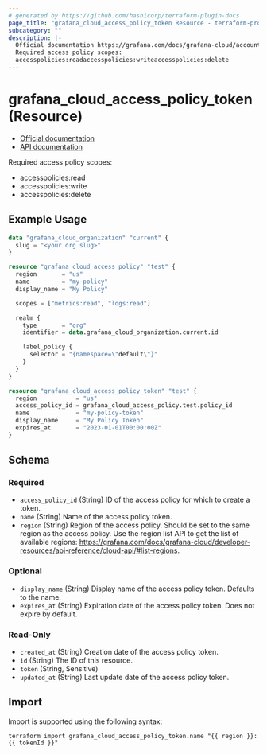 ```yaml
---
# generated by https://github.com/hashicorp/terraform-plugin-docs
page_title: "grafana_cloud_access_policy_token Resource - terraform-provider-grafana"
subcategory: ""
description: |-
  Official documentation https://grafana.com/docs/grafana-cloud/account-management/authentication-and-permissions/access-policies/API documentation https://grafana.com/docs/grafana-cloud/developer-resources/api-reference/cloud-api/#create-a-token
  Required access policy scopes:
  accesspolicies:readaccesspolicies:writeaccesspolicies:delete
---
```


# grafana_cloud_access_policy_token (Resource)

* [Official documentation](https://grafana.com/docs/grafana-cloud/account-management/authentication-and-permissions/access-policies/)
* [API documentation](https://grafana.com/docs/grafana-cloud/developer-resources/api-reference/cloud-api/#create-a-token)

Required access policy scopes:

* accesspolicies:read
* accesspolicies:write
* accesspolicies:delete

## Example Usage

```terraform
data "grafana_cloud_organization" "current" {
  slug = "<your org slug>"
}

resource "grafana_cloud_access_policy" "test" {
  region       = "us"
  name         = "my-policy"
  display_name = "My Policy"

  scopes = ["metrics:read", "logs:read"]

  realm {
    type       = "org"
    identifier = data.grafana_cloud_organization.current.id

    label_policy {
      selector = "{namespace=\"default\"}"
    }
  }
}

resource "grafana_cloud_access_policy_token" "test" {
  region           = "us"
  access_policy_id = grafana_cloud_access_policy.test.policy_id
  name             = "my-policy-token"
  display_name     = "My Policy Token"
  expires_at       = "2023-01-01T00:00:00Z"
}
```

<!-- schema generated by tfplugindocs -->
## Schema

### Required

- `access_policy_id` (String) ID of the access policy for which to create a token.
- `name` (String) Name of the access policy token.
- `region` (String) Region of the access policy. Should be set to the same region as the access policy. Use the region list API to get the list of available regions: https://grafana.com/docs/grafana-cloud/developer-resources/api-reference/cloud-api/#list-regions.

### Optional

- `display_name` (String) Display name of the access policy token. Defaults to the name.
- `expires_at` (String) Expiration date of the access policy token. Does not expire by default.

### Read-Only

- `created_at` (String) Creation date of the access policy token.
- `id` (String) The ID of this resource.
- `token` (String, Sensitive)
- `updated_at` (String) Last update date of the access policy token.

## Import

Import is supported using the following syntax:

```shell
terraform import grafana_cloud_access_policy_token.name "{{ region }}:{{ tokenId }}"
```
